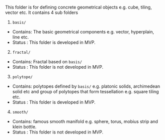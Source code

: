 This folder is for defining concrete geometrical objects e.g. cube, tiling, vector etc. It contains 4 sub folders
1.  `basis/`
-   Contains: The basic geometrical components e.g. vector, hyperplain, line etc.
-   Status  : This folder is developed in MVP.
2.  `fractal/`
-   Contains: Fractal based on `basis/`
-   Status  : This folder is not developed in MVP.
3.  `polytope/`
-   Contains: polytopes defined by `basis/` e.g. platonic solids, archimedean solid etc and group of polytopes that form tessellation e.g. square tiling etc.
-   Status  : This folder is developed in MVP.
4.  `smooth/`
-   Contains: famous smooth manifold e.g. sphere, torus, mobius strip and klein bottle.
-   Status  : This folder is not developed in MVP.
